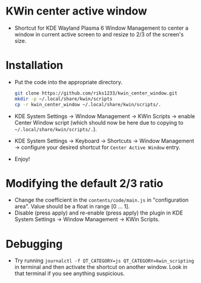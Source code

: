 # KWin center active window

- Shortcut for KDE Wayland Plasma 6 Window Management to center a window in current active screen to and resize to 2/3 of the screen's size.

# Installation

- Put the code into the appropriate directory.

  ```bash
  git clone https://github.com/riks1233/kwin_center_window.git
  mkdir -p ~/.local/share/kwin/scripts
  cp -r kwin_center_window ~/.local/share/kwin/scripts/.
  ```
- KDE System Settings -> Window Management -> KWin Scripts -> enable Center Window script (which should now be here due to copying to `~/.local/share/kwin/scripts/.`).
- KDE System Settings -> Keyboard -> Shortcuts -> Window Management -> configure your desired shortcut for `Center Active Window` entry.
- Enjoy!

# Modifying the default 2/3 ratio

- Change the coefficient in the `contents/code/main.js` in "configuration area". Value should be a float in range [0 ... 1].
- Disable (press apply) and re-enable (press apply) the plugin in KDE System Settings -> Window Management -> KWin Scripts.

# Debugging

- Try running `journalctl -f QT_CATEGORY=js QT_CATEGORY=kwin_scripting` in terminal and then activate the shortcut on another window. Look in that terminal if you see anything suspicious.
